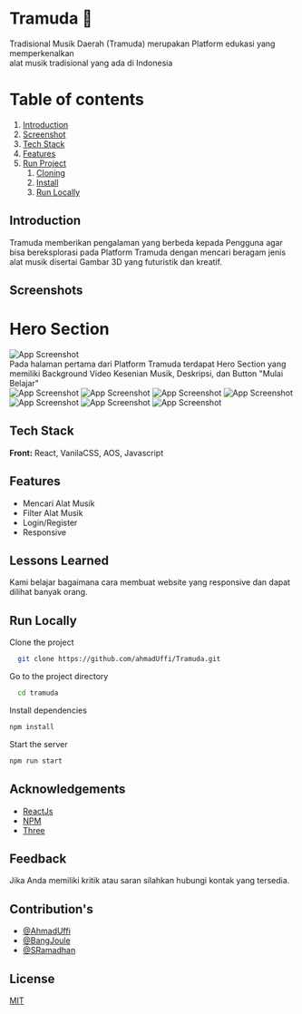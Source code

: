 # Tramuda 🚀

Tradisional Musik Daerah (Tramuda) merupakan Platform edukasi yang memperkenalkan <br /> alat musik tradisional yang ada di Indonesia

# Table of contents

1. [Introduction](#Tntroduction)
2. [Screenshot](#Screenshots)
3. [Tech Stack](#tech)
4. [Features](#features)
5. [Run Project](#run)
   1. [Cloning](#clone)
   2. [Install](#install)
   3. [Run Locally](#running)

## Introduction

Tramuda memberikan pengalaman yang berbeda kepada Pengguna agar bisa bereksplorasi pada Platform Tramuda dengan mencari beragam jenis alat musik disertai Gambar 3D yang futuristik dan kreatif.

## Screenshots
# Hero Section

![App Screenshot](https://i.ibb.co/YyRDxZY/Hero-Tramuda.png) 
<br /> Pada halaman pertama dari Platform Tramuda terdapat Hero Section yang memiliki Background Video Kesenian Musik, Deskripsi, dan Button "Mulai Belajar" <br />
![App Screenshot](https://i.ibb.co/ZJ70SVB/Beranda-Tramuda.png)
![App Screenshot](https://i.ibb.co/nb4P6BW/Beranda2-Tramuda.png)
![App Screenshot](https://i.ibb.co/55v1xDR/Akun-Tramuda.png)
![App Screenshot](https://i.ibb.co/kMp1DzS/Kontak-Tramuda.png)
![App Screenshot](https://i.ibb.co/FBKzzdB/Artikel-Tramuda.png)
![App Screenshot](https://i.ibb.co/rxMbSzr/Artikel-Button-Tramuda.png)
![App Screenshot](https://i.ibb.co/F4YtSkt/Video-Button-Tramuda.png)



## Tech Stack

**Front:** React, VanilaCSS, AOS, Javascript

## Features

- Mencari Alat Musik
- Filter Alat Musik
- Login/Register
- Responsive

## Lessons Learned

Kami belajar bagaimana cara membuat website yang responsive dan dapat dilihat banyak orang.

## Run Locally

Clone the project

```bash
  git clone https://github.com/ahmadUffi/Tramuda.git
```

Go to the project directory

```bash
  cd tramuda
```

Install dependencies

```bash
npm install
```

Start the server

```bash
npm run start
```

## Acknowledgements

- [ReactJs](https://react.dev/)
- [NPM](https://www.npmjs.com/)
- [Three](https://threejs.org/)

## Feedback

Jika Anda memiliki kritik atau saran silahkan hubungi kontak yang tersedia.

## Contribution's

- [@AhmadUffi](https://github.com/ahmadUffi)
- [@BangJoule](https://github.com/Bangjoule)
- [@SRamadhan](https://github.com/Kuroi-RE)

## License

[MIT](https://choosealicense.com/licenses/mit/)
